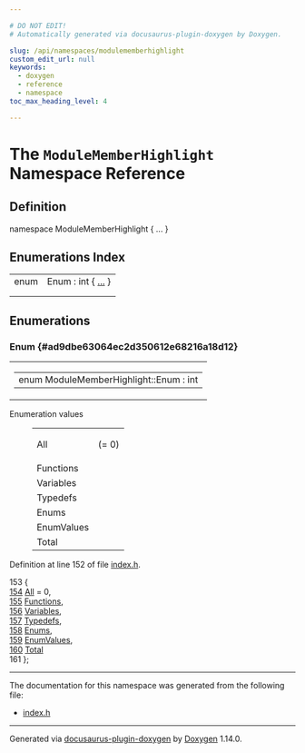 ```yaml
---

# DO NOT EDIT!
# Automatically generated via docusaurus-plugin-doxygen by Doxygen.

slug: /api/namespaces/modulememberhighlight
custom_edit_url: null
keywords:
  - doxygen
  - reference
  - namespace
toc_max_heading_level: 4

---
```


<div class="doxyPage">

# The `ModuleMemberHighlight` Namespace Reference



## Definition

<div class="doxyDefinition">
namespace ModuleMemberHighlight { ... }
</div>

## Enumerations Index

<table class="doxyMembersIndex">

<tr class="doxyMemberIndexItem">
<td class="doxyMemberIndexItemType" align="left" valign="top">enum</td>
<td class="doxyMemberIndexItemName" align="left" valign="top">Enum : int { <a href="#ad9dbe63064ec2d350612e68216a18d12">...</a> }</td>
</tr>
<tr class="doxyMemberIndexDescription">
<td class="doxyMemberIndexDescriptionLeft"></td>
<td class="doxyMemberIndexDescriptionRight">
</td>
</tr>
<tr class="doxyMemberIndexSeparator">
<td class="doxyMemberIndexSeparator" colspan="2"></td>
</tr>

</table>


<div class="doxySectionDef">

## Enumerations

### Enum {#ad9dbe63064ec2d350612e68216a18d12}

<div class="doxyMemberItem">
<div class="doxyMemberProto">
<table class="doxyMemberLabels">
<tr class="doxyMemberLabels">
<td class="doxyMemberLabelsLeft">
<table class="doxyMemberName">
<tr>
<td class="doxyMemberName">enum ModuleMemberHighlight::Enum : int</td>
</tr>
</table>
</td>
</tr>
</table>
</div>
<div class="doxyMemberDoc">

<dl class="doxyEnumList">
<dt class="doxyEnumTableTitle">Enumeration values</dt>
<dd>
<table class="doxyEnumTable">

<tr class="doxyEnumItem">
<td class="doxyEnumItemName">All<a id="ad9dbe63064ec2d350612e68216a18d12ac42c0d575d3dc42c53935916d9a23866"></a></td>
<td class="doxyEnumItemDescription"><p> (= 0)</p></td>
</tr>

<tr class="doxyEnumItem">
<td class="doxyEnumItemName">Functions<a id="ad9dbe63064ec2d350612e68216a18d12a8b515055e6091c5954d67e42309c33d2"></a></td>
<td class="doxyEnumItemDescription"><p></p></td>
</tr>

<tr class="doxyEnumItem">
<td class="doxyEnumItemName">Variables<a id="ad9dbe63064ec2d350612e68216a18d12a41bc55ae426fc418c6fb7189d7b2f67e"></a></td>
<td class="doxyEnumItemDescription"><p></p></td>
</tr>

<tr class="doxyEnumItem">
<td class="doxyEnumItemName">Typedefs<a id="ad9dbe63064ec2d350612e68216a18d12afdaf0271b54849b06fb42792c1d8660c"></a></td>
<td class="doxyEnumItemDescription"><p></p></td>
</tr>

<tr class="doxyEnumItem">
<td class="doxyEnumItemName">Enums<a id="ad9dbe63064ec2d350612e68216a18d12af7d95aa83835ec0e82a51ba997dde106"></a></td>
<td class="doxyEnumItemDescription"><p></p></td>
</tr>

<tr class="doxyEnumItem">
<td class="doxyEnumItemName">EnumValues<a id="ad9dbe63064ec2d350612e68216a18d12a9af17a0ccbd1454a93a60c25fe6004a1"></a></td>
<td class="doxyEnumItemDescription"><p></p></td>
</tr>

<tr class="doxyEnumItem">
<td class="doxyEnumItemName">Total<a id="ad9dbe63064ec2d350612e68216a18d12afec38abf1984915daae20127a4169b3c"></a></td>
<td class="doxyEnumItemDescription"><p></p></td>
</tr>

</table>
</dd>
</dl>

<p>Definition at line 152 of file <a href="/web-doxygen/docs/api/files/src/index-h">index.h</a>.</p>

<div class="doxyProgramListing">

<div class="doxyCodeLine"><span class="doxyLineNumber">153</span><span class="doxyLineContent"><span class="doxyHighlight">  {</span></span></div>
<div class="doxyCodeLine"><span class="doxyLineNumber"><a href="#ad9dbe63064ec2d350612e68216a18d12ac42c0d575d3dc42c53935916d9a23866">154</a></span><span class="doxyLineContent"><span class="doxyHighlight">    <a href="#ad9dbe63064ec2d350612e68216a18d12ac42c0d575d3dc42c53935916d9a23866">All</a> = 0,</span></span></div>
<div class="doxyCodeLine"><span class="doxyLineNumber"><a href="#ad9dbe63064ec2d350612e68216a18d12a8b515055e6091c5954d67e42309c33d2">155</a></span><span class="doxyLineContent"><span class="doxyHighlight">    <a href="#ad9dbe63064ec2d350612e68216a18d12a8b515055e6091c5954d67e42309c33d2">Functions</a>,</span></span></div>
<div class="doxyCodeLine"><span class="doxyLineNumber"><a href="#ad9dbe63064ec2d350612e68216a18d12a41bc55ae426fc418c6fb7189d7b2f67e">156</a></span><span class="doxyLineContent"><span class="doxyHighlight">    <a href="#ad9dbe63064ec2d350612e68216a18d12a41bc55ae426fc418c6fb7189d7b2f67e">Variables</a>,</span></span></div>
<div class="doxyCodeLine"><span class="doxyLineNumber"><a href="#ad9dbe63064ec2d350612e68216a18d12afdaf0271b54849b06fb42792c1d8660c">157</a></span><span class="doxyLineContent"><span class="doxyHighlight">    <a href="#ad9dbe63064ec2d350612e68216a18d12afdaf0271b54849b06fb42792c1d8660c">Typedefs</a>,</span></span></div>
<div class="doxyCodeLine"><span class="doxyLineNumber"><a href="#ad9dbe63064ec2d350612e68216a18d12af7d95aa83835ec0e82a51ba997dde106">158</a></span><span class="doxyLineContent"><span class="doxyHighlight">    <a href="#ad9dbe63064ec2d350612e68216a18d12af7d95aa83835ec0e82a51ba997dde106">Enums</a>,</span></span></div>
<div class="doxyCodeLine"><span class="doxyLineNumber"><a href="#ad9dbe63064ec2d350612e68216a18d12a9af17a0ccbd1454a93a60c25fe6004a1">159</a></span><span class="doxyLineContent"><span class="doxyHighlight">    <a href="#ad9dbe63064ec2d350612e68216a18d12a9af17a0ccbd1454a93a60c25fe6004a1">EnumValues</a>,</span></span></div>
<div class="doxyCodeLine"><span class="doxyLineNumber"><a href="#ad9dbe63064ec2d350612e68216a18d12afec38abf1984915daae20127a4169b3c">160</a></span><span class="doxyLineContent"><span class="doxyHighlight">    <a href="#ad9dbe63064ec2d350612e68216a18d12afec38abf1984915daae20127a4169b3c">Total</a></span></span></div>
<div class="doxyCodeLine"><span class="doxyLineNumber">161</span><span class="doxyLineContent"><span class="doxyHighlight">  };</span></span></div>

</div>

</div>
</div>

</div>

<hr/>

<p>The documentation for this namespace was generated from the following file:</p>

<ul>
<li><a href="/web-doxygen/docs/api/files/src/index-h">index.h</a></li>
</ul>

<hr/>

<p class="doxyGeneratedBy">Generated via <a href="https://github.com/xpack/docusaurus-plugin-doxygen">docusaurus-plugin-doxygen</a> by <a href="https://www.doxygen.nl">Doxygen</a> 1.14.0.</p>

</div>

